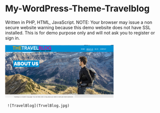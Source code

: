 # My-WordPress-Theme-Travelblog
Written in PHP, HTML, JavaScript.
NOTE:
     Your browser may issue a non secure website warning 
     because this demo website does not have SSL installed.
     This is for demo purpose only and will not ask you to register
     or sign in.
     
     
<a href="https://www.youtube.com/watch?v=M576WGiDBdQ" target="_blank">
<img src="./img/TrvelBlog.jpg" width="350" alt="Solidity, Blockchain, and Smart Contract Course – Beginner to Expert Python Tutorial">
</a>
</p>

     
     ![TravelBlog](TrvelBlog.jpg)
